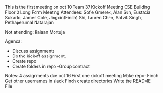 This is the first meeting on oct 10
Team 37
Kickoff Meeting
CSE Building Floor 3
Long Form Meeting
Attendees: Sofie Gmerek, Alan Sun, Eustacia Sukarto, James Cole, Jingxin(Finch) Shi, Lauren Chen, Satvik Singh, Pethaperumal Natarajan

Not attending: Raiaan Mortuja

Agenda:
- Discuss assignments
- Do the kickoff assignment.
- Create repo  
- Create folders in repo
-Group contract

Notes:
4 assignments due oct 16
First one kickoff meeting
Make repo- Finch 
Get other usernames in slack
Finch create directories
Write the README File


